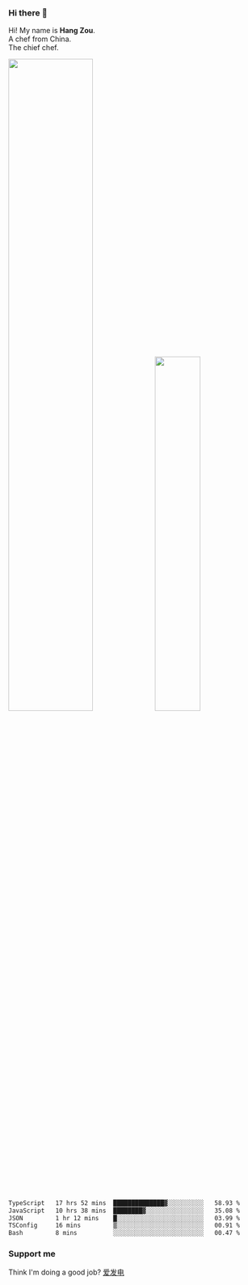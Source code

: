 ### Hi there 👋

Hi! My name is **Hang Zou**.  
A chef from China.  
The chief chef.

<img align="" width="57.5%" src="https://github-readme-stats.vercel.app/api?username=zouhangwithsweet&hide_title=true&hide_border=true&show_icons=true&include_all_commits=true&line_height=21" /><img align="" width="42.4%" src="https://github-readme-stats.vercel.app/api/top-langs/?username=zouhangwithsweet&hide_title=true&hide_border=true&layout=compact" />

<!--START_SECTION:waka-->

```txt
TypeScript   17 hrs 52 mins  ██████████████▓░░░░░░░░░░   58.93 %
JavaScript   10 hrs 38 mins  ████████▓░░░░░░░░░░░░░░░░   35.08 %
JSON         1 hr 12 mins    █░░░░░░░░░░░░░░░░░░░░░░░░   03.99 %
TSConfig     16 mins         ▒░░░░░░░░░░░░░░░░░░░░░░░░   00.91 %
Bash         8 mins          ░░░░░░░░░░░░░░░░░░░░░░░░░   00.47 %
```

<!--END_SECTION:waka-->

### Support me

Think I'm doing a good job? [爱发电](https://afdian.net/@zouhangsweet)
